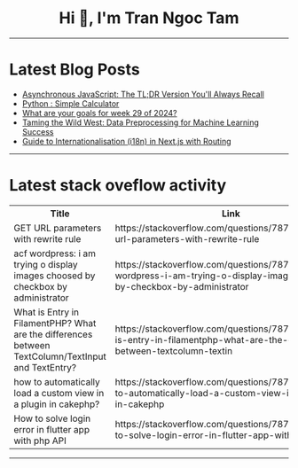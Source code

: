 <h1 align="center">Hi 👋, I'm Tran Ngoc Tam</h1>

---

# Latest Blog Posts 
<!-- BLOG-POST-LIST:START -->
- [Asynchronous JavaScript: The TL;DR Version You&#39;ll Always Recall](https://dev.to/adityabhattad/asynchronous-javascript-a-comprehensive-guide-hkf)
- [Python : Simple Calculator](https://dev.to/rajkannan_rajagopal/python-simple-calculator-29jf)
- [What are your goals for week 29 of 2024?](https://dev.to/jarvisscript/what-are-your-goals-for-week-29-of-2024-48bp)
- [Taming the Wild West: Data Preprocessing for Machine Learning Success](https://dev.to/abhinav_yadav_554cab962bb/taming-the-wild-west-data-preprocessing-for-machine-learning-success-31k3)
- [Guide to Internationalisation &lpar;i18n&rpar; in Next.js with Routing](https://dev.to/adrianbailador/guide-to-internationalisation-i18n-in-nextjs-with-routing-3kje)
<!-- BLOG-POST-LIST:END -->

---

# Latest stack oveflow activity
<table>
  <tr><th>Title</th><th>Link</th></tr>
  <!-- STACKOVERFLOW:START --><tr><td>GET URL parameters with rewrite rule</td><td>https://stackoverflow.com/questions/78750893/get-url-parameters-with-rewrite-rule</td></tr><tr><td>acf wordpress: i am trying o display images choosed by checkbox by administrator</td><td>https://stackoverflow.com/questions/78750885/acf-wordpress-i-am-trying-o-display-images-choosed-by-checkbox-by-administrator</td></tr><tr><td>What is Entry in FilamentPHP? What are the differences between TextColumn/TextInput and TextEntry?</td><td>https://stackoverflow.com/questions/78750798/what-is-entry-in-filamentphp-what-are-the-differences-between-textcolumn-textin</td></tr><tr><td>how to automatically load a custom view in a plugin in cakephp?</td><td>https://stackoverflow.com/questions/78750716/how-to-automatically-load-a-custom-view-in-a-plugin-in-cakephp</td></tr><tr><td>How to solve login error in flutter app with php API</td><td>https://stackoverflow.com/questions/78750710/how-to-solve-login-error-in-flutter-app-with-php-api</td></tr><!-- STACKOVERFLOW:END -->
</table>

---


